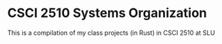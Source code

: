 # CSCI 2510 Systems Organization

This is a compilation of my class projects (in Rust) in CSCI 2510 at SLU
